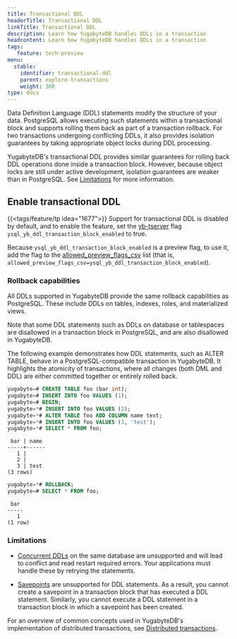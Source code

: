 ```yaml
---
title: Transactional DDL
headerTitle: Transactional DDL
linkTitle: Transactional DDL
description: Learn how YugabyteDB handles DDLs in a transaction
headcontent: Learn how YugabyteDB handles DDLs in a transaction
tags:
   feature: tech-preview
menu:
  stable:
    identifier: transactional-ddl
    parent: explore-transactions
    weight: 300
type: docs
---
```


Data Definition Language (DDL) statements modify the structure of your data. PostgreSQL allows executing such statements within a transactional block and supports rolling them back as part of a transaction rollback. For two transactions undergoing conflicting DDLs, it also provides isolation guarantees by taking appropriate object locks during DDL processing.

YugabyteDB's transactional DDL provides similar guarantees for rolling back DDL operations done inside a transaction block. However, because object locks are still under active development, isolation guarantees are weaker than in PostgreSQL. See [Limitations](#limitations) for more information.

## Enable transactional DDL

{{<tags/feature/tp idea="1677">}} Support for transactional DDL is disabled by default, and to enable the feature, set the [yb-tserver](../../../reference/configuration/yb-tserver/) flag `ysql_yb_ddl_transaction_block_enabled` to true.

Because `ysql_yb_ddl_transaction_block_enabled` is a preview flag, to use it, add the flag to the [allowed_preview_flags_csv](../../../reference/configuration/yb-tserver/#allowed-preview-flags-csv) list (that is, `allowed_preview_flags_csv=ysql_yb_ddl_transaction_block_enabled`).

### Rollback capabilities

All DDLs supported in YugabyteDB provide the same rollback capabilities as PostgreSQL. These include DDLs on tables, indexes, roles, and materialized views.

Note that some DDL statements such as DDLs on database or tablespaces are disallowed in a transaction block in PostgreSQL, and are also disallowed in YugabyteDB.

The following example demonstrates how DDL statements, such as ALTER TABLE, behave in a PostgreSQL-compatible transaction in YugabyteDB. It highlights the atomicity of transactions, where all changes (both DML and DDL) are either committed together or entirely rolled back.

```sql
yugabyte=# CREATE TABLE foo (bar int);
yugabyte=# INSERT INTO foo VALUES (1);
yugabyte=# BEGIN;
yugabyte=*# INSERT INTO foo VALUES (2);
yugabyte=*# ALTER TABLE foo ADD COLUMN name text;
yugabyte=*# INSERT INTO foo VALUES (3, 'test');
yugabyte=*# SELECT * FROM foo;
```

```output
 bar | name
-----+------
   1 |
   2 |
   3 | test
(3 rows)
```

```sql
yugabyte=*# ROLLBACK;
yugabyte=# SELECT * FROM foo;
```

```output
 bar
-----
   1
(1 row)
```

### Limitations

- [Concurrent DDLs](../../../best-practices-operations/administration/#concurrent-ddl-during-a-ddl-operation) on the same database are unsupported and will lead to conflict and read restart required errors. Your applications must handle these by retrying the statements.

- [Savepoints](/preview/develop/learn/transactions/transactions-retries-ysql/#savepoints) are unsupported for DDL statements. As a result, you cannot create a savepoint in a transaction block that has executed a DDL statement. Similarly, you cannot execute a DDL statement in a transaction block in which a savepoint has been created.

For an overview of common concepts used in YugabyteDB's implementation of distributed transactions, see [Distributed transactions](../distributed-transactions-ysql/).
